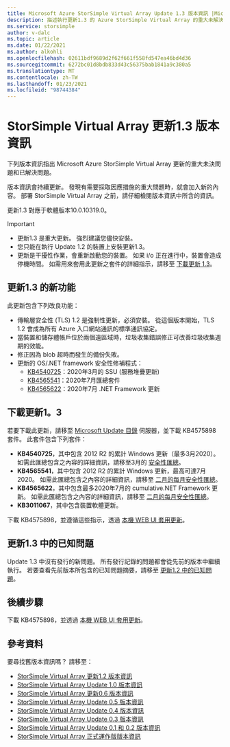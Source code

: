 ```yaml
---
title: Microsoft Azure StorSimple Virtual Array Update 1.3 版本資訊 |Microsoft Docs
description: 描述執行更新1.3 的 Azure StorSimple Virtual Array 的重大未解決問題和解決方式。
ms.service: storsimple
author: v-dalc
ms.topic: article
ms.date: 01/22/2021
ms.author: alkohli
ms.openlocfilehash: 02611bdf9689d2f62f661f558fd547ea46bd4d36
ms.sourcegitcommit: 6272bc01d8bdb833d43c56375bab1841a9c380a5
ms.translationtype: MT
ms.contentlocale: zh-TW
ms.lasthandoff: 01/23/2021
ms.locfileid: "98744384"
---
```

# <a name="storsimple-virtual-array-update-13-release-notes"></a>StorSimple Virtual Array 更新1.3 版本資訊

下列版本資訊指出 Microsoft Azure StorSimple Virtual Array 更新的重大未決問題和已解決問題。

版本資訊會持續更新。 發現有需要採取因應措施的重大問題時，就會加入新的內容。 部署 StorSimple Virtual Array 之前，請仔細檢閱版本資訊中所含的資訊。

更新1.3 對應于軟體版本10.0.10319.0。

> [!IMPORTANT]
> - 更新1.3 是重大更新。 強烈建議您儘快安裝。
> - 您只能在執行 Update 1.2 的裝置上安裝更新1.3。
> - 更新是干擾性作業，會重新啟動您的裝置。 如果 i/o 正在進行中，裝置會造成停機時間。 如需用來套用此更新之套件的詳細指示，請移至 [下載更新 1.3](#download-update-13)。

## <a name="whats-new-in-update-13"></a>更新1.3 的新功能

此更新包含下列改良功能：

- 傳輸層安全性 (TLS) 1.2 是強制性更新，必須安裝。 從這個版本開始，TLS 1.2 會成為所有 Azure 入口網站通訊的標準通訊協定。
- 當裝置和儲存體帳戶位於兩個遠區域時，垃圾收集錯誤修正可改善垃圾收集週期的效能。
- 修正因為 blob 超時而發生的備份失敗。
- 更新的 OS/.NET framework 安全性修補程式：
  - [KB4540725](\\winsehotfix.segroup.winse.corp.microsoft.com\hotfixes\Windows6.3\RTM\KB4540725\V1.001\free\NEU\X64)：2020年3月的 SSU (服務堆疊更新) 
  - [KB4565541](\\winsehotfix.segroup.winse.corp.microsoft.com\hotfixes\Windows6.3\RTM\KB4565541\V1.014\free\NEU\X64)：2020年7月匯總套件
  - [KB4565622](\\winsehotfix.segroup.winse.corp.microsoft.com\hotfixes\Partner\DOTNET47x\KB4565622\V1.000\free\NEU\x64)：2020年7月 .NET Framework 更新

## <a name="download-update-13"></a>下載更新1。3

若要下載此更新，請移至 [Microsoft Update 目錄](https://www.catalog.update.microsoft.com/Home.aspx) 伺服器，並下載 KB4575898 套件。 此套件包含下列套件：

- **KB4540725**，其中包含 2012 R2 的累計 Windows 更新（最多3月2020）。 如需此匯總包含之內容的詳細資訊，請移至3月的 [安全性匯總](https://support.microsoft.com/help/4540725)。
- **KB4565541**，其中包含 2012 R2 的累計 Windows 更新，最高可達7月2020。 如需此匯總包含之內容的詳細資訊，請移至 [二月的每月安全性匯總](https://support.microsoft.com/help/4565541)。
- **KB4565622**，其中包含最多2020年7月的 cumulative.NET Framework 更新。 如需此匯總包含之內容的詳細資訊，請移至 [二月的每月安全性匯總](https://support.microsoft.com/help/4565622)。
- **KB3011067**，其中包含裝置軟體更新。

下載 KB4575898，並遵循這些指示，透過 [本機 WEB UI 套用更新](./storsimple-virtual-array-install-update-11.md#use-the-local-web-ui)。

## <a name="known-issues-in-update-13"></a>更新1.3 中的已知問題
Update 1.3 中沒有發行的新問題。 所有發行記錄的問題都會從先前的版本中繼續執行。 若要查看先前版本所包含的已知問題摘要，請移至 [更新1.2 中的已知問題](./storsimple-virtual-array-update-12-release-notes.md#known-issues-in-update-12)。

## <a name="next-steps"></a>後續步驟
下載 KB4575898，並透過 [本機 WEB UI 套用更新](./storsimple-virtual-array-install-update-1.md#use-the-local-web-ui)。

## <a name="references"></a>參考資料
要尋找舊版本資訊嗎？ 請移至：

- [StorSimple Virtual Array 更新1.2 版本資訊](./storsimple-virtual-array-update-12-release-notes.md)
- [StorSimple Virtual Array Update 1.0 版本資訊](./storsimple-virtual-array-update-1-release-notes.md)
- [StorSimple Virtual Array 更新0.6 版本資訊](./storsimple-virtual-array-update-06-release-notes.md)
- [StorSimple Virtual Array Update 0.5 版本資訊](./storsimple-virtual-array-update-05-release-notes.md)
- [StorSimple Virtual Array Update 0.4 版本資訊](./storsimple-virtual-array-update-04-release-notes.md)
- [StorSimple Virtual Array Update 0.3 版本資訊](./storsimple-ova-update-03-release-notes.md)
- [StorSimple Virtual Array Update 0.1 和 0.2 版本資訊](./storsimple-ova-update-01-release-notes.md)
- [StorSimple Virtual Array 正式運作版版本資訊](https://review.docs.microsoft.com/en-us/azure/storsimple/storsimple-ova-pp-release-notes)